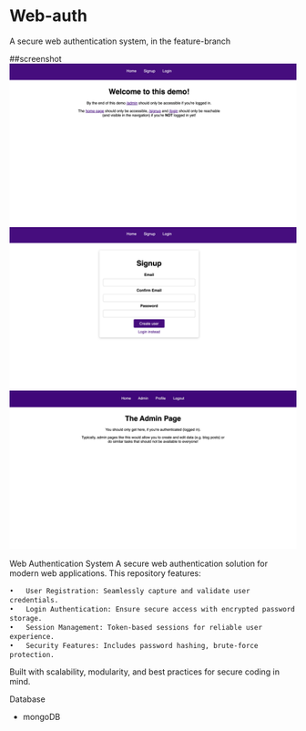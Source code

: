 # Web-auth
A secure web authentication system, in the feature-branch

##screenshot
![web auth](image1)
![web auth](image2)
![web auth](image3)

Web Authentication System
A secure web authentication solution for modern web applications. This repository features:

	•	User Registration: Seamlessly capture and validate user credentials.
	•	Login Authentication: Ensure secure access with encrypted password storage.
	•	Session Management: Token-based sessions for reliable user experience.
	•	Security Features: Includes password hashing, brute-force protection.
Built with scalability, modularity, and best practices for secure coding in mind.

Database
- mongoDB
